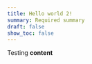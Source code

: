 ```yaml
---
title: Hello world 2!
summary: Required summary
draft: false
show_toc: false
---
```

Testing **content** 
